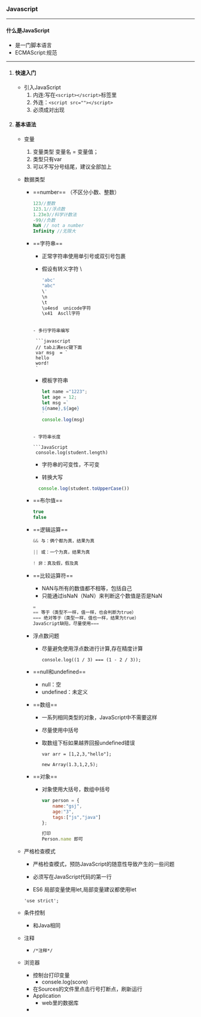 

### Javascript

---

#### 什么是JavaScript

- 是一门脚本语言
- ECMAScript:规范

---

1. #### 快速入门

   - 引入JavaScript
     1. 内连:写在`<script></script>`标签里
     2. 外连：`<script src=""></script>`
     3. 必须成对出现

2. #### 基本语法

   - 变量
     1. 变量类型 变量名 = 变量值；
     2. 类型只有var
     3. 可以不写分号结尾，建议全部加上

   - 数据类型

     - ==number== （不区分小数、整数）

       ```javascript
       123//整数
       123.1//浮点数
       1.23e3//科学计数法
       -99//负数
       NaN // not a number
       Infinity //无限大
       ```

     - ==字符串==

       - 正常字符串使用单引号或双引号包裹

       - 假设有转义字符 \
         ```javascript
         'abc'
         "abc"
         \'
         \n
         \t
         \u4esd  unicode字符
         \x41  Ascll字符
       	```
       
       - 多行字符串编写
       
         ```javascript
         // tab上满esc键下面
         var msg  = `
         hello
         word!
         `
       	```
       
       - 模板字符串
       
         ```javascript
         let name ="1223";
         let age = 12;
         let msg =`
         ${name},${age}
         `
         console.log(msg)
       	```

       - 字符串长度

        ```JavaScript
         console.log(student.length)
        ```
       
       - 字符串的可变性，不可变

       - 转换大写

       ```JavaScript
         console.log(student.toUpperCase())
       ```

     - ==布尔值==
       
       ```js
       true
       false
       ```
       
     - ==逻辑运算==
       
       ```js
       && 与：俩个都为真，结果为真 
           
       || 或：一个为真，结果为真
           
       ! 非：真及假，假及真
       ```
       
     - ==比较运算符==
       
       - NAN与所有的数值都不相等，包括自己
       - 只能通过isNaN（NaN）来判断这个数值是否是NaN
       
       ```js
       =
       == 等于（类型不一样，值一样，也会判断为true）
       === 绝对等于（类型一样，值也一样，结果为true）
       JavaScript缺陷，尽量使用===
       ```
       
     - 浮点数问题
       
       - 尽量避免使用浮点数进行计算,存在精度计算
       
         `console.log((1 / 3) === (1 - 2 / 3));`
       
     - ==null和undefined==
       
       - null：空
       - undefined：未定义
       
     - ==数组==
       
       - 一系列相同类型的对象，JavaScript中不需要这样
       
       - 尽量使用中括号
       
       - 取数组下标如果越界回报undefined错误
       
         ```var arr = [1,2,3,"hello"];```
       
         `new Array(1.3,1,2,5);`
       
     - ==对象==
       
       - 对象使用大括号，数组中括号
       
         ```javascript
         var person = {
             name:"gsj",
             age:"3",
             tags:["js","java"]
         };
         
         打印
         Person.name 即可
         ```

   - 严格检查模式

     - 严格检查模式，预防JavaScript的随意性导致产生的一些问题

     - 必须写在JavaScript代码的第一行

     -  ES6 局部变量使用let,局部变量建议都使用let

       `'use strict';`

   - 条件控制

     - 和Java相同

   - 注释

     - `/*注释*/`

   - 浏览器

     - 控制台打印变量
       - consele.log(score)
     - 在Sources的文件里点击行号打断点，刷新运行
     - Application
       - web里的数据库
     - 

